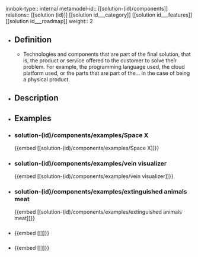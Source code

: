 innbok-type:: internal
metamodel-id:: [[solution-(id)/components]]
relations:: [[solution (id)]] [[solution id___category]] [[solution id___features]] [[solution id___roadmap]]
weight:: 2

- ## Definition
  - Technologies and components that are part of the final solution, that is, the product or service offered to the customer to solve their problem. For example, the programming language used, the cloud platform used, or the parts that are part of the... in the case of being a physical product.
- ## Description
- ## Examples
- ### solution-(id)/components/examples/Space X
  {{embed [[solution-(id)/components/examples/Space X]]}}
- ### solution-(id)/components/examples/vein visualizer
  {{embed [[solution-(id)/components/examples/vein visualizer]]}}
- ### solution-(id)/components/examples/extinguished animals meat
  {{embed [[solution-(id)/components/examples/extinguished animals meat]]}}
- ### 
  {{embed [[]]}}
- ### 
  {{embed [[]]}}


